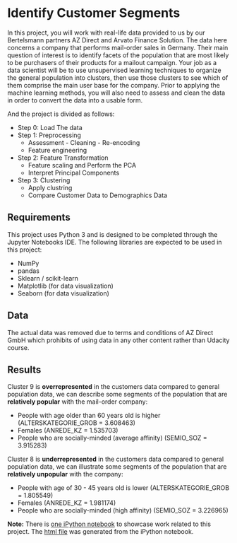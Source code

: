 # Identify Customer Segments
In this project, you will work with real-life data provided to us by our Bertelsmann partners AZ Direct and Arvato Finance Solution. The data here concerns a company that performs mail-order sales in Germany. Their main question of interest is to identify facets of the population that are most likely to be purchasers of their products for a mailout campaign. Your job as a data scientist will be to use unsupervised learning techniques to organize the general population into clusters, then use those clusters to see which of them comprise the main user base for the company. Prior to applying the machine learning methods, you will also need to assess and clean the data in order to convert the data into a usable form.

And the project is divided as follows:
- Step 0: Load The data
- Step 1: Preprocessing
  -  Assessment - Cleaning - Re-encoding
  -  Feature engineering
- Step 2: Feature Transformation
  - Feature scaling and Perform the PCA
  - Interpret Principal Components
- Step 3: Clustering
  - Apply clustring
  - Compare Customer Data to Demographics Data

## Requirements
This project uses Python 3 and is designed to be completed through the Jupyter Notebooks IDE.
The following libraries are expected to be used in this project:
- NumPy
- pandas
- Sklearn / scikit-learn
- Matplotlib (for data visualization)
- Seaborn (for data visualization)

## Data
The actual data was removed due to terms and conditions of AZ Direct GmbH which prohibits of using data in any other content rather than Udacity course.

## Results
Cluster 9 is **overrepresented** in the customers data compared to general population data, we can describe some segments of the population that are **relatively popular** with the mail-order company:

- People with age older than 60 years old is higher (ALTERSKATEGORIE_GROB = 3.608463)
- Females (ANREDE_KZ = 1.535703)
- People who are socially-minded (average affinity) (SEMIO_SOZ = 3.915283)
  
Cluster 8 is **underrepresented** in the customers data compared to general population data, we can illustrate some segments of the population that are **relatively unpopular** with the company:

- People with age of 30 - 45 years old is lower (ALTERSKATEGORIE_GROB = 1.805549)
- Females (ANREDE_KZ = 1.981174)
- People who are socially-minded (high affinity) (SEMIO_SOZ = 3.226965)



**Note:** There is [one iPython notebook](https://github.com/Faisal-AlDhuwayhi/Identify-Customer-Segments/blob/master/Identify_Customer_Segments.ipynb) to showcase work related to this project. The [html file](https://github.com/Faisal-AlDhuwayhi/Identify-Customer-Segments/blob/master/Identify_Customer_Segments.html) was generated from the iPython notebook.

